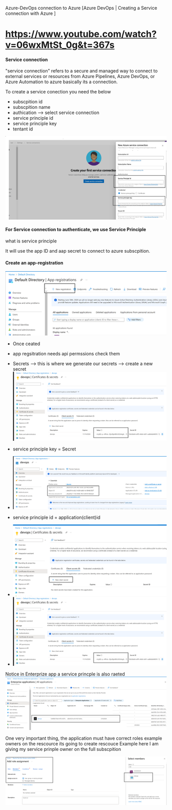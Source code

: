 Azure-DevOps connection to Azure 
[Azure DevOps | Creating a Service connection with Azure ]
# https://www.youtube.com/watch?v=06wxMtSt_0g&t=367s


#### Service connection 
 
"service connection" refers to a secure and managed way to connect to external services or resources from Azure Pipelines, Azure DevOps, or Azure Automation to azure basically its a connection.

To create a service conection you need the below
- subscpition id 
- subscpition name
- authication --> select service connection
- service principle id
- service principle key
- tentant id 
<img src="images/2.png"/>



#### For Service connection to authenticate, we use Service Principle 
what is service principle

It will use the app ID and aap secret to connect to azure subscpition. 


#### Create an app-registration
<img src="images/3.png"/>

- Once ceated 
- app regsitration needs api permssions check them 
- Secrets --> this is where we generate our secrets --> create a new secret 
  <img src="images/6.png"/>
-  service principle key = Secret 
- <img src="images/4.png"/>
- service principle id = application(client)id 

- <img src="images/5.png"/>
- <img src="images/6.png"/>

 Notice in Enterprize app a service princple is also raeted 
<img src="images/7.png"/>

One very important thing,  the application must have correct roles example owners on the rescource its going to create rescouce 
Example here I am giving my service prinple owner on the full subscpition 

<img src="images/8.png"/>